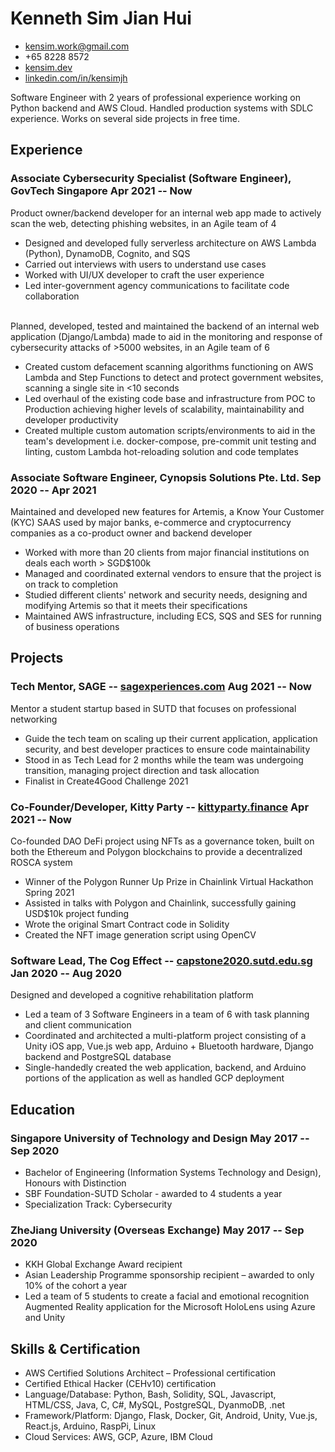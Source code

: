 <!-- The (first) h1 will be used as the <title> of the HTML page -->
# Kenneth Sim Jian Hui

<!-- The unordered list immediately after the h1 will be formatted on a single
line. It is intended to be used for contact details -->
- <kensim.work@gmail.com>
- +65 8228 8572
- [kensim.dev](https://kensim.dev)
- [linkedin.com/in/kensimjh](https://www.linkedin.com/in/kensimjh/)

<!-- The paragraph after the h1 and ul and before the first h2 is optional. It
is intended to be used for a short summary. -->
Software Engineer with 2 years of professional experience working on Python backend and AWS Cloud. Handled production systems with SDLC experience. Works on several side projects in free time.

## Experience

<!-- You have to wrap the "left" and "right" half of these headings in spans by
hand -->
### <span>Associate Cybersecurity Specialist (Software Engineer), GovTech Singapore</span> <span>Apr 2021 -- Now</span>

Product owner/backend developer for an internal web app made to actively scan the web, detecting phishing websites, in an Agile team of 4

- Designed and developed fully serverless architecture on AWS Lambda (Python), DynamoDB, Cognito, and SQS
- Carried out interviews with users to understand use cases
- Worked with UI/UX developer to craft the user experience
- Led inter-government agency communications to facilitate code collaboration
<br/><br/>

Planned, developed, tested and maintained the backend of an internal web application (Django/Lambda) made to aid in the monitoring and response of cybersecurity attacks of >5000 websites, in an Agile team of 6

- Created custom defacement scanning algorithms functioning on AWS Lambda and Step Functions to detect and protect government websites, scanning a single site in <10 seconds
- Led overhaul of the existing code base and infrastructure from POC to Production achieving higher levels of scalability, maintainability and developer productivity
- Created multiple custom automation scripts/environments to aid in the team's development i.e. docker-compose, pre-commit unit testing and linting, custom Lambda hot-reloading solution and code templates

### <span>Associate Software Engineer, Cynopsis Solutions Pte. Ltd.</span> <span>Sep 2020 -- Apr 2021</span>

Maintained and developed new features for Artemis, a Know Your Customer (KYC) SAAS used by major banks, e-commerce and cryptocurrency companies as a co-product owner and backend developer 

- Worked with more than 20 clients from major financial institutions on deals each worth > SGD$100k
- Managed and coordinated external vendors to ensure that the project is on track to completion
- Studied different clients' network and security needs, designing and modifying Artemis so that it meets their specifications
- Maintained AWS infrastructure, including ECS, SQS and SES for running of business operations

## Projects

### <span>Tech Mentor, SAGE -- [sagexperiences.com](https://sagexperiences.com/)</span> <span>Aug 2021 -- Now</span>
Mentor a student startup based in SUTD that focuses on professional networking

- Guide the tech team on scaling up their current application, application security, and best developer practices to ensure code maintainability
- Stood in as Tech Lead for 2 months while the team was undergoing transition, managing project direction and task allocation
- Finalist in Create4Good Challenge 2021

### <span>Co-Founder/Developer, Kitty Party -- [kittyparty.finance](https://kittyparty.finance/#/)</span> <span>Apr 2021 -- Now</span>
Co-founded DAO DeFi project using NFTs as a governance token, built on both the Ethereum and Polygon blockchains to provide a decentralized ROSCA system

- Winner of the Polygon Runner Up Prize in Chainlink Virtual Hackathon Spring 2021
- Assisted in talks with Polygon and Chainlink, successfully gaining USD$10k project funding
- Wrote the original Smart Contract code in Solidity
- Created the NFT image generation script using OpenCV

### <span>Software Lead, The Cog Effect -- [capstone2020.sutd.edu.sg](https://capstone2020.sutd.edu.sg/projects/the-cog-effect)</span> <span>Jan 2020 -- Aug 2020</span>
Designed and developed a cognitive rehabilitation platform

- Led a team of 3 Software Engineers in a team of 6 with task planning and client communication
- Coordinated and architected a multi-platform project consisting of a Unity iOS app, Vue.js web app, Arduino + Bluetooth hardware, Django backend and PostgreSQL database
- Single-handedly created the web application, backend, and Arduino portions of the application as well as handled GCP deployment

## Education

### <span>Singapore University of Technology and Design</span> <span>May 2017 -- Sep 2020</span>

  - Bachelor of Engineering (Information Systems Technology and Design), Honours with Distinction
  - SBF Foundation-SUTD Scholar - awarded to 4 students a year
  - Specialization Track: Cybersecurity

### <span>ZheJiang University (Overseas Exchange)</span> <span>May 2017 -- Sep 2020</span>
  - KKH Global Exchange Award recipient
  - Asian Leadership Programme sponsorship recipient – awarded to only 10% of the cohort a year
  - Led a team of 5 students to create a facial and emotional recognition Augmented Reality application for the Microsoft HoloLens using Azure and Unity

## Skills & Certification

 - AWS Certified Solutions Architect – Professional certification
 - Certified Ethical Hacker (CEHv10) certification
 - Language/Database: Python, Bash, Solidity, SQL, Javascript, HTML/CSS, Java, C, C#, MySQL, PostgreSQL, DyanmoDB, .net
 - Framework/Platform: Django, Flask, Docker, Git, Android, Unity, Vue.js, React.js, Arduino, RaspPi, Linux
 - Cloud Services: AWS, GCP, Azure, IBM Cloud